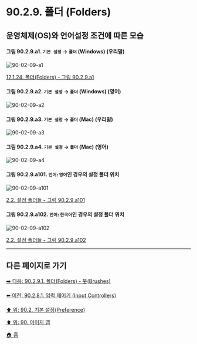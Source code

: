 # 90.2.9. 폴더 (Folders)
## 운영체제(OS)와 언어설정 조건에 따른 모습

<a id="90-02-09-a1"></a>

#### 그림 90.2.9.a1. `기본 설정` → `폴더` (Windows) (우리말)
![90-02-09-a1](https://github.com/wonder13662/gimp/assets/15767104/d348d946-cef6-4934-8d77-6d43f541aa98)

[12.1.24. 폴더(Folders) - 그림 90.2.9.a1](./12-01-24-folders.md#90-02-09-a1)

<a id="90-02-09-a2"></a>

#### 그림 90.2.9.a2. `기본 설정` → `폴더` (Windows) (영어)
![90-02-09-a2](https://github.com/wonder13662/gimp/assets/15767104/903708d5-7192-4c81-b1ef-1865b0dcb1bc)

<a id="90-02-09-a3"></a>

#### 그림 90.2.9.a3. `기본 설정` → `폴더` (Mac) (우리말)
![90-02-09-a3](https://github.com/wonder13662/gimp/assets/15767104/5a738840-0eb1-4d3b-a800-2268db961373)

<a id="90-02-09-a4"></a>

#### 그림 90.2.9.a4. `기본 설정` → `폴더` (Mac) (영어)
![90-02-09-a4](https://github.com/wonder13662/gimp/assets/15767104/51551f3e-a817-4a28-96cc-c007cd6b5667)

<a id="90-02-09-a101"></a>

#### 그림 90.2.9.a101. `언어:영어`인 경우의 설정 폴더 위치
![90-02-09-a101](https://github.com/wonder13662/gimp/assets/15767104/a53ff89d-f3e2-416e-82b5-6a653d260e98)

[2.2. 설정 폴더들 - 그림 90.2.9.a101](./02-02-configuration-folders.md#90-02-09-a101)

<a id="90-02-09-a102"></a>

#### 그림 90.2.9.a102. `언어:한국어`인 경우의 설정 폴더 위치
![90-02-09-a102](https://github.com/wonder13662/gimp/assets/15767104/8e11cd17-a104-44c6-b4c6-29b66a14ff22)

[2.2. 설정 폴더들 - 그림 90.2.9.a102](./02-02-configuration-folders.md#90-02-09-a102)

***

## 다른 페이지로 가기
[➡️ 다음: 90.2.9.1. 폴더(Folders) - 붓(Brushes)](./90-02-09-01-brushes.md)

[⬅️ 이전: 90.2.8.1. 입력 제어기 (Input Controllers)](./90-02-08-01-input-controllers.md)

[⬆️ 위: 90.2. 기본 설정(Preference)](./90-02-00-preference.md)

[⬆️ 위: 90. 이미지 맵](./90-00-image-map.md)

[🏠 홈](./00-home.md)
